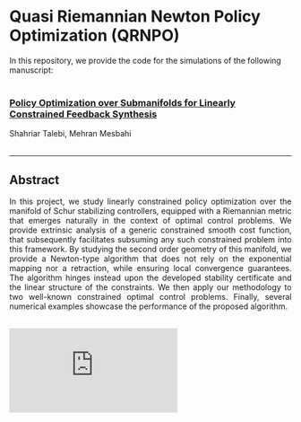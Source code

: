 # Quasi Riemannian Newton Policy Optimization (QRNPO)



In this repository, we provide the code for the simulations of the following manuscript:  <br> <br>


### [Policy Optimization over Submanifolds for Linearly Constrained Feedback Synthesis](https://arxiv.org/pdf/2201.11157)

Shahriar Talebi, Mehran Mesbahi <br> <br>


---

## Abstract

<div align="justify"> In this project, we study linearly constrained policy optimization over the manifold of Schur stabilizing controllers, equipped with a Riemannian metric that emerges naturally in the context of optimal control problems. We provide extrinsic analysis of a generic constrained smooth cost function, that subsequently facilitates subsuming any such constrained problem into this framework. By studying the second order geometry of this manifold, we provide a Newton-type algorithm that does not rely on the exponential mapping nor a retraction, while ensuring local convergence guarantees. The algorithm hinges instead upon the developed stability certificate and the linear structure of the constraints. We then apply our methodology to two well-known constrained optimal control problems. Finally, several numerical examples showcase the performance of the proposed algorithm. </div> <br>

![Submanifold of stabilizing controllers](https://github.com/shahriarta/QRNPO/blob/main/motivation.pdf)


